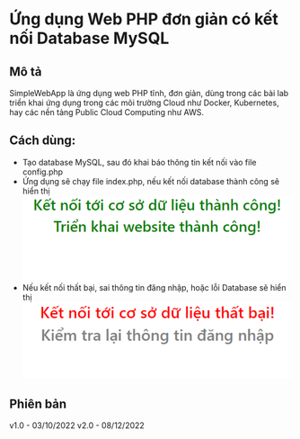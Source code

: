 # Ứng dụng Web PHP đơn giản có kết nối Database MySQL

## Mô tả
SimpleWebApp là ứng dụng web PHP tĩnh, đơn giản, dùng trong các bài lab triển khai ứng dụng trong các môi trường Cloud như Docker, Kubernetes, hay các nền tảng Public Cloud Computing như AWS.

## Cách dùng:

* Tạo database MySQL, sau đó khai báo thông tin kết nối vào file config.php
* Ứng dụng sẽ chạy file index.php, nếu kết nối database thành công sẽ hiển thị
![alt](success.png)
* Nếu kết nối thất bại, sai thông tin đăng nhập, hoặc lỗi Database sẽ hiển thị
![alt](failed.png)

## Phiên bản
v1.0 - 03/10/2022
v2.0 - 08/12/2022